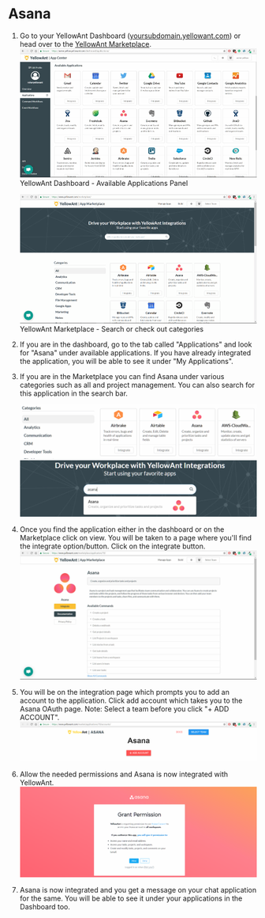 # Asana

1. Go to your YellowAnt Dashboard \([yoursubdomain.yellowant.com](https://github.com/yellowanthq/yellowant-help-center/tree/bdad19066023aa6a8b667a1d6f05b72945b49759/yoursubdomain.yellowant.com)\) or head over to the [YellowAnt Marketplace](https://www.yellowant.com/marketplace).  
   ![](../../.gitbook/assets/instadash.jpg)YellowAnt Dashboard - Available Applications Panel

   ![](../../.gitbook/assets/instamp.png)YellowAnt Marketplace - Search or check out categories

2. If you are in the dashboard, go to the tab called "Applications" and look for "Asana" under available applications. If you have already integrated the application, you will be able to see it under "My Applications".
3. If you are in the Marketplace you can find Asana under various categories such as all and project management. You can also search for this application in the search bar.

   ![](../../.gitbook/assets/asana1.png)  
   ![](../../.gitbook/assets/asana2.png)

4. Once you find the application either in the dashboard or on the Marketplace click on view. You will be taken to a page where you'll find the integrate option/button. Click on the integrate button. ![](../../.gitbook/assets/asanaint.jpg)
5. You will be on the integration page which prompts you to add an account to the application. Click add account which takes you to the Asana OAuth page. Note: Select a team before you click "+ ADD ACCOUNT". ![](../../.gitbook/assets/asna4.png)
6. Allow the needed permissions and Asana is now integrated with YellowAnt. ![](../../.gitbook/assets/asana5.png)
7. Asana is now integrated and you get a message on your chat application for the same. You will be able to see it under your applications in the Dashboard too.

